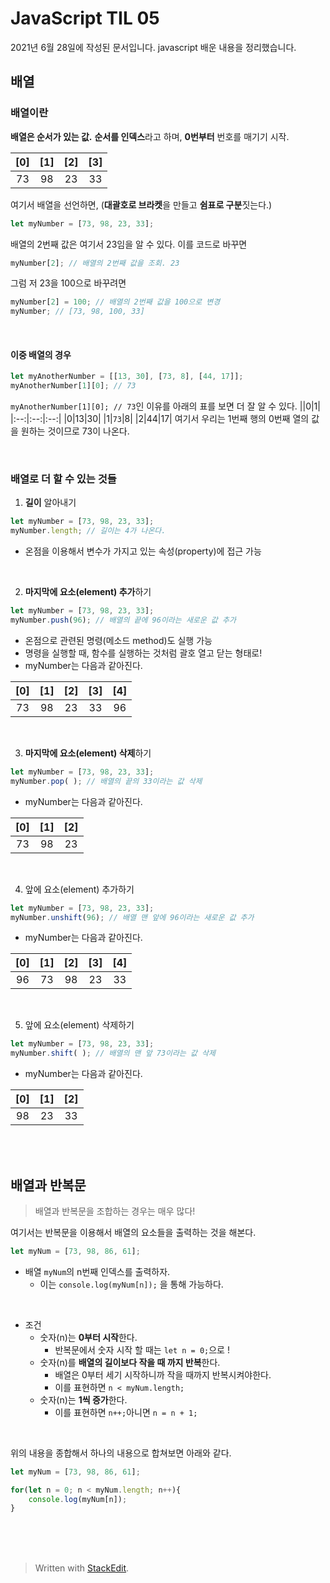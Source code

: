 ﻿# JavaScript TIL 05

2021년 6월 28일에 작성된 문서입니다.
javascript 배운 내용을 정리했습니다.


## 배열

### 배열이란
**배열은 순서가 있는 값.** 
**순서를 인덱스**라고 하며, **0번부터** 번호를 매기기 시작.

|[0]|[1]|[2]|[3]|
|:--:|:--:|:--:|:--:|
|73|98|23|33|

여기서 배열을 선언하면, (**대괄호로 브라켓**을 만들고 **쉼표로 구분**짓는다.)
```javascript
let myNumber = [73, 98, 23, 33];
```
배열의 2번째 값은 여기서 23임을 알 수 있다. 이를 코드로 바꾸면
```javascript
myNumber[2]; // 배열의 2번째 값을 조회. 23
```
그럼 저 23을 100으로 바꾸려면
```javascript
myNumber[2] = 100; // 배열의 2번째 값을 100으로 변경
myNumber; // [73, 98, 100, 33]
```
<br>

#### 이중 배열의 경우 
```javascript
let myAnotherNumber = [[13, 30], [73, 8], [44, 17]];
myAnotherNumber[1][0]; // 73
```
`myAnotherNumber[1][0]; // 73`인 이유를 아래의 표를 보면 더 잘 알 수 있다.
||0|1|
|:--:|:--:|:--:|
|0|13|30|
|1|`73`|8|
|2|44|17|
여기서 우리는 1번째 행의 0번째 열의 값을 원하는 것이므로 73이 나온다.

<br>



### 배열로 더 할 수 있는 것들
1. **길이** 알아내기
```javascript
let myNumber = [73, 98, 23, 33];
myNumber.length; // 길이는 4가 나온다.
```
 * 온점을 이용해서 변수가 가지고 있는 속성(property)에 접근 가능 	

<br>

2. **마지막에 요소(element) 추가**하기
```javascript
let myNumber = [73, 98, 23, 33];
myNumber.push(96); // 배열의 끝에 96이라는 새로운 값 추가
```
* 온점으로 관련된 명령(메소드 method)도 실행 가능
* 명령을 실행할 때, 함수를 실행하는 것처럼 괄호 열고 닫는 형태로!
* myNumber는 다음과 같아진다.

|[0]|[1]|[2]|[3]|[4]|
|:--:|:--:|:--:|:--:|:--:|
|73|98|23|33|96|
<br>

3. **마지막에 요소(element) 삭제**하기
```javascript
let myNumber = [73, 98, 23, 33];
myNumber.pop( ); // 배열의 끝의 33이라는 값 삭제
```
* myNumber는 다음과 같아진다.

|[0]|[1]|[2]|
|:--:|:--:|:--:|
|73|98|23|


<br>


4. 앞에 요소(element) 추가하기
```javascript
let myNumber = [73, 98, 23, 33];
myNumber.unshift(96); // 배열 맨 앞에 96이라는 새로운 값 추가
```
* myNumber는 다음과 같아진다.

|[0]|[1]|[2]|[3]|[4]|
|:--:|:--:|:--:|:--:|:--:|
|96|73|98|23|33|

<br>


5. 앞에 요소(element) 삭제하기

```javascript
let myNumber = [73, 98, 23, 33];
myNumber.shift( ); // 배열의 맨 앞 73이라는 값 삭제
```
* myNumber는 다음과 같아진다.

|[0]|[1]|[2]|
|:--:|:--:|:--:|
|98|23|33|

<br><br>

## 배열과 반복문

>배열과 반복문을 조합하는 경우는 매우 많다!

여기서는 반복문을 이용해서 배열의 요소들을 출력하는 것을 해본다.

```javascript
let myNum = [73, 98, 86, 61];
```
* 배열 `myNum`의 n번째 인덱스를 출력하자.
	* 이는 `console.log(myNum[n]);` 을 통해 가능하다.

<br>

* 조건
	* 숫자(n)는 **0부터 시작**한다.
		* 반복문에서 숫자 시작 할 때는 `let n = 0;`으로 !
	* 숫자(n)를 **배열의 길이보다 작을 때 까지 반복**한다. 
		* 배열은 0부터 세기 시작하니까 작을 때까지 반복시켜야한다.
		* 이를 표현하면 `n < myNum.length;`
	* 숫자(n)는 **1씩 증가**한다.
		* 이를 표현하면 `n++;`아니면 `n = n + 1;`

<br>

위의 내용을 종합해서 하나의 내용으로 합쳐보면 아래와 같다.
```javascript
let myNum = [73, 98, 86, 61];

for(let n = 0; n < myNum.length; n++){
	console.log(myNum[n]);
}
```
<br><br><br>

> Written with [StackEdit](https://stackedit.io/).
